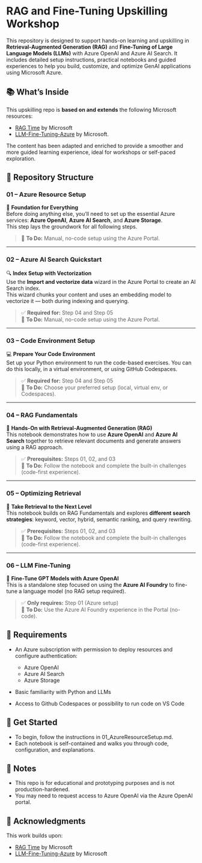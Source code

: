 # RAG and Fine-Tuning Upskilling Workshop
This repository is designed to support hands-on learning and upskilling in **Retrieval-Augmented Generation (RAG)** and **Fine-Tuning of Large Language Models (LLMs)** with Azure OpenAI and Azure AI Search. It includes detailed setup instructions, practical notebooks and guided experiences to help you build, customize, and optimize GenAI applications using Microsoft Azure.

## 📚 What’s Inside
This upskilling repo is **based on and extends** the following Microsoft resources:

* [RAG Time](https://github.com/microsoft/rag-time) by Microsoft
* [LLM-Fine-Tuning-Azure](https://github.com/microsoft/LLM-Fine-Tuning-Azure/tree/main) by Microsoft.

The content has been adapted and enriched to provide a smoother and more guided learning experience, ideal for workshops or self-paced exploration.

## 📁 Repository Structure

### **01 – Azure Resource Setup**  
🧱 **Foundation for Everything**  
Before doing anything else, you’ll need to set up the essential Azure services: **Azure OpenAI**, **Azure AI Search**, and **Azure Storage**.  
This step lays the groundwork for all following steps.

> 🔧 **To Do:** Manual, no-code setup using the Azure Portal.

---

### **02 – Azure AI Search Quickstart**  
🔍 **Index Setup with Vectorization**  
Use the **Import and vectorize data** wizard in the Azure Portal to create an AI Search index.  
This wizard chunks your content and uses an embedding model to vectorize it — both during indexing and querying.

> ✅ **Required for:** Step 04 and Step 05  
> 🔧 **To Do:** Manual, no-code setup using the Azure Portal.

---

### **03 – Code Environment Setup**  
💻 **Prepare Your Code Environment**  
Set up your Python environment to run the code-based exercises. You can do this locally, in a virtual environment, or using GitHub Codespaces.

> ✅ **Required for:** Step 04 and Step 05  
> 🔧 **To Do:** Choose your preferred setup (local, virtual env, or Codespaces).

---

### **04 – RAG Fundamentals**  
🤖 **Hands-On with Retrieval-Augmented Generation (RAG)**  
This notebook demonstrates how to use **Azure OpenAI** and **Azure AI Search** together to retrieve relevant documents and generate answers using a RAG approach.

> ✅ **Prerequisites:** Steps 01, 02, and 03  
> 🧪 **To Do:** Follow the notebook and complete the built-in challenges (code-first experience).

---

### **05 – Optimizing Retrieval**  
🚀 **Take Retrieval to the Next Level**  
This notebook builds on RAG Fundamentals and explores **different search strategies**: keyword, vector, hybrid, semantic ranking, and query rewriting.

> ✅ **Prerequisites:** Steps 01, 02, and 03  
> 🧪 **To Do:** Follow the notebook and complete the built-in challenges (code-first experience).

---

### **06 – LLM Fine-Tuning**  
🎯 **Fine-Tune GPT Models with Azure OpenAI**  
This is a standalone step focused on using the **Azure AI Foundry** to fine-tune a language model (no RAG setup required).

> ✅ **Only requires:** Step 01 (Azure setup)  
> 🔧 **To Do:** Use the Azure AI Foundry experience in the Portal (no-code).


## 🔧 Requirements
* An Azure subscription with permission to deploy resources and configure authentication:
    * Azure OpenAI
    * Azure AI Search
    * Azure Storage

* Basic familiarity with Python and LLMs
* Access to Github Codespaces or possibility to run code on VS Code

## 🚀 Get Started
* To begin, follow the instructions in 01_AzureResourceSetup.md.
* Each notebook is self-contained and walks you through code, configuration, and explanations.

## 📌 Notes
* This repo is for educational and prototyping purposes and is not production-hardened.
* You may need to request access to Azure OpenAI via the Azure OpenAI portal.

## 🙌 Acknowledgments
This work builds upon:
* [RAG Time](https://github.com/microsoft/rag-time) by Microsoft
* [LLM-Fine-Tuning-Azure](https://github.com/microsoft/LLM-Fine-Tuning-Azure/tree/main) by Microsoft

